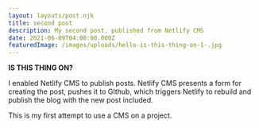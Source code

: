 ```yaml
---
layout: layouts/post.njk
title: second post
description: My second post, published from Netlify CMS
date: 2021-06-09T04:00:00.000Z
featuredImage: /images/uploads/hello-is-this-thing-on-1-.jpg
---
```

**IS THIS THING ON?**

I enabled Netlify CMS to publish posts.  Netlify CMS presents a form for creating the post, pushes it to GIthub, which triggers Netlify to rebuild and publish the blog with the new post included.

This is my first attempt to use a CMS on a project.